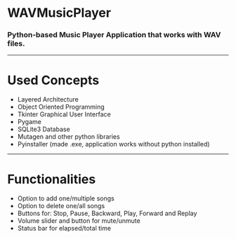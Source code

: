 # WAVMusicPlayer
### Python-based Music Player Application that works with WAV files.
---
# Used Concepts
- Layered Architecture
- Object Oriented Programming
- Tkinter Graphical User Interface
- Pygame
- SQLite3 Database
- Mutagen and other python libraries
- Pyinstaller (made .exe, application works without python installed)
---
# Functionalities
- Option to add one/multiple songs
- Option to delete one/all songs
- Buttons for: Stop, Pause, Backward, Play, Forward and Replay
- Volume slider and button for mute/unmute
- Status bar for elapsed/total time
